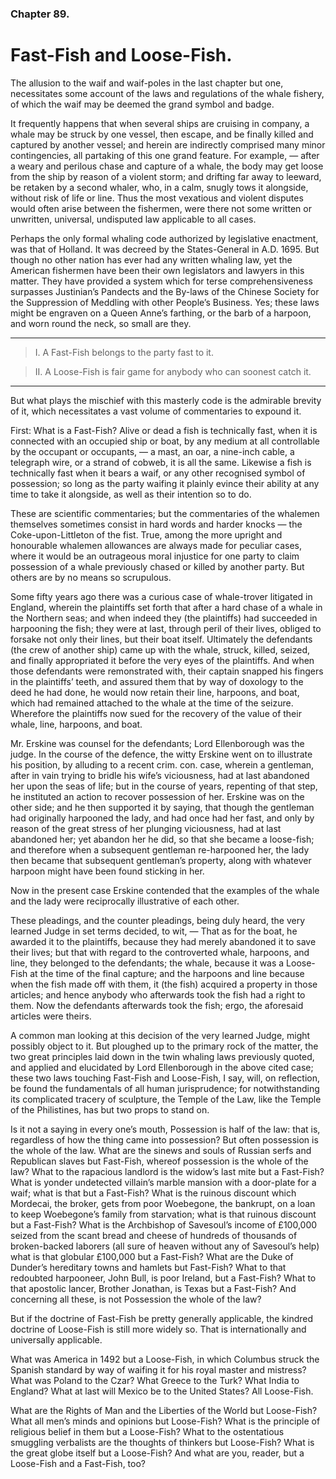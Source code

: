 ### Chapter 89.

# Fast-Fish and Loose-Fish.

The allusion to the waif and waif-poles in the last chapter but one,
necessitates some account of the laws and regulations of the whale fishery, of
which the waif may be deemed the grand symbol and badge.

It frequently happens that when several ships are cruising in company, a whale
may be struck by one vessel, then escape, and be finally killed and captured by
another vessel; and herein are indirectly comprised many minor contingencies,
all partaking of this one grand feature. For example, — after a weary and
perilous chase and capture of a whale, the body may get loose from the ship by
reason of a violent storm; and drifting far away to leeward, be retaken by a
second whaler, who, in a calm, snugly tows it alongside, without risk of life
or line. Thus the most vexatious and violent disputes would often arise between
the fishermen, were there not some written or unwritten, universal, undisputed
law applicable to all cases.

Perhaps the only formal whaling code authorized by legislative enactment, was
that of Holland. It was decreed by the States-General in A.D. 1695. But though
no other nation has ever had any written whaling law, yet the American
fishermen have been their own legislators and lawyers in this matter. They have
provided a system which for terse comprehensiveness surpasses Justinian’s
Pandects and the By-laws of the Chinese Society for the Suppression of Meddling
with other People’s Business. Yes; these laws might be engraven on a Queen
Anne’s farthing, or the barb of a harpoon, and worn round the neck, so small
are they.

---

> I. A Fast-Fish belongs to the party fast to it.

> II. A Loose-Fish is fair game for anybody who can soonest catch it.

---

But what plays the mischief with this masterly code is the admirable brevity of
it, which necessitates a vast volume of commentaries to expound it.

First: What is a Fast-Fish? Alive or dead a fish is technically fast, when it
is connected with an occupied ship or boat, by any medium at all controllable
by the occupant or occupants, — a mast, an oar, a nine-inch cable, a telegraph
wire, or a strand of cobweb, it is all the same. Likewise a fish is
technically fast when it bears a waif, or any other recognised symbol of
possession; so long as the party waifing it plainly evince their ability at any
time to take it alongside, as well as their intention so to do.

These are scientific commentaries; but the commentaries of the whalemen
themselves sometimes consist in hard words and harder knocks — the
Coke-upon-Littleton of the fist. True, among the more upright and honourable
whalemen allowances are always made for peculiar cases, where it would be an
outrageous moral injustice for one party to claim possession of a whale
previously chased or killed by another party. But others are by no means so
scrupulous.

Some fifty years ago there was a curious case of whale-trover litigated in
England, wherein the plaintiffs set forth that after a hard chase of a whale in
the Northern seas; and when indeed they (the plaintiffs) had succeeded in
harpooning the fish; they were at last, through peril of their lives, obliged
to forsake not only their lines, but their boat itself. Ultimately the
defendants (the crew of another ship) came up with the whale, struck, killed,
seized, and finally appropriated it before the very eyes of the plaintiffs. And
when those defendants were remonstrated with, their captain snapped his fingers
in the plaintiffs’ teeth, and assured them that by way of doxology to the deed
he had done, he would now retain their line, harpoons, and boat, which had
remained attached to the whale at the time of the seizure. Wherefore the
plaintiffs now sued for the recovery of the value of their whale, line,
harpoons, and boat.

Mr. Erskine was counsel for the defendants; Lord Ellenborough was the judge. In
the course of the defence, the witty Erskine went on to illustrate his
position, by alluding to a recent crim. con. case, wherein a gentleman, after
in vain trying to bridle his wife’s viciousness, had at last abandoned her upon
the seas of life; but in the course of years, repenting of that step, he
instituted an action to recover possession of her. Erskine was on the other
side; and he then supported it by saying, that though the gentleman had
originally harpooned the lady, and had once had her fast, and only by reason of
the great stress of her plunging viciousness, had at last abandoned her; yet
abandon her he did, so that she became a loose-fish; and therefore when a
subsequent gentleman re-harpooned her, the lady then became that subsequent
gentleman’s property, along with whatever harpoon might have been found
sticking in her.

Now in the present case Erskine contended that the examples of the whale and
the lady were reciprocally illustrative of each other.

These pleadings, and the counter pleadings, being duly heard, the very learned
Judge in set terms decided, to wit, — That as for the boat, he awarded it to
the plaintiffs, because they had merely abandoned it to save their lives; but
that with regard to the controverted whale, harpoons, and line, they belonged
to the defendants; the whale, because it was a Loose-Fish at the time of the
final capture; and the harpoons and line because when the fish made off with
them, it (the fish) acquired a property in those articles; and hence anybody
who afterwards took the fish had a right to them. Now the defendants afterwards
took the fish; ergo, the aforesaid articles were theirs.

A common man looking at this decision of the very learned Judge, might possibly
object to it. But ploughed up to the primary rock of the matter, the two great
principles laid down in the twin whaling laws previously quoted, and applied
and elucidated by Lord Ellenborough in the above cited case; these two laws
touching Fast-Fish and Loose-Fish, I say, will, on reflection, be found the
fundamentals of all human jurisprudence; for notwithstanding its complicated
tracery of sculpture, the Temple of the Law, like the Temple of the
Philistines, has but two props to stand on.

Is it not a saying in every one’s mouth, Possession is half of the law: that
is, regardless of how the thing came into possession? But often possession is
the whole of the law. What are the sinews and souls of Russian serfs and
Republican slaves but Fast-Fish, whereof possession is the whole of the law?
What to the rapacious landlord is the widow’s last mite but a Fast-Fish? What
is yonder undetected villain’s marble mansion with a door-plate for a waif;
what is that but a Fast-Fish? What is the ruinous discount which Mordecai, the
broker, gets from poor Woebegone, the bankrupt, on a loan to keep Woebegone’s
family from starvation; what is that ruinous discount but a Fast-Fish? What is
the Archbishop of Savesoul’s income of £100,000 seized from the scant bread and
cheese of hundreds of thousands of broken-backed laborers (all sure of heaven
without any of Savesoul’s help) what is that globular £100,000 but a Fast-Fish?
What are the Duke of Dunder’s hereditary towns and hamlets but Fast-Fish? What
to that redoubted harpooneer, John Bull, is poor Ireland, but a Fast-Fish? What
to that apostolic lancer, Brother Jonathan, is Texas but a Fast-Fish? And
concerning all these, is not Possession the whole of the law?

But if the doctrine of Fast-Fish be pretty generally applicable, the kindred
doctrine of Loose-Fish is still more widely so. That is internationally and
universally applicable.

What was America in 1492 but a Loose-Fish, in which Columbus struck the Spanish
standard by way of waifing it for his royal master and mistress? What was
Poland to the Czar? What Greece to the Turk? What India to England? What at
last will Mexico be to the United States? All Loose-Fish.

What are the Rights of Man and the Liberties of the World but Loose-Fish? What
all men’s minds and opinions but Loose-Fish? What is the principle of religious
belief in them but a Loose-Fish? What to the ostentatious smuggling verbalists
are the thoughts of thinkers but Loose-Fish? What is the great globe itself but
a Loose-Fish? And what are you, reader, but a Loose-Fish and a Fast-Fish, too?
